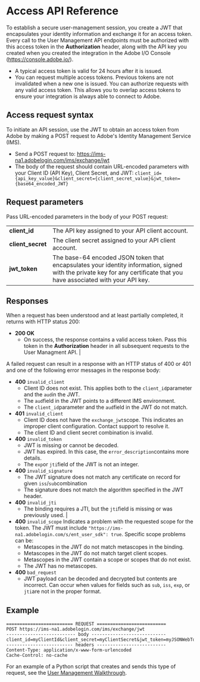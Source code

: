 # Access API Reference

To establish a secure user-management session, you create a JWT that encapsulates your identity information and exchange it for an access token.
Every call to the User Management API endpoints must be authorized with this access token in the **Authorization** header, along with the API key you created when you created the integration in the Adobe I/O Console (https://console.adobe.io/).

* A typical access token is valid for 24 hours after it is issued.
* You can request multiple access tokens. Previous tokens are not invalidated when a new one is issued. You can authorize requests with any valid  access token. This allows you to overlap access tokens to ensure your integration is always able to connect to Adobe.

## Access request syntax

To initiate an API session, use the JWT to obtain an access token from Adobe by making a POST request to Adobe's Identity Management Service (IMS).
* Send a POST request to:  https://ims-na1.adobelogin.com/ims/exchange/jwt
* The body of the request should contain URL-encoded parameters with your Client ID (API Key), Client Secret, and JWT:
  `client_id={api_key_value}&client_secret={client_secret_value}&jwt_token={base64_encoded_JWT}`

## Request parameters

Pass URL-encoded parameters in the body of your POST request:

|  |  |
| --- | --- |
| **client_id** | The API key assigned to your API client account. |
| **client_secret** | The client secret assigned to your API client account. |
| **jwt_token** | The base-64 encoded JSON token that encapsulates your identity information, signed with the private key for any certificate that you have associated with your API key. |

## Responses

When a request has been understood and at least partially completed, it returns with HTTP status 200:

* **200 OK** 
	* On success, the response contains a valid access token. Pass this token in the **Authorization** header in all subsequent requests to the User Managment API. |

A failed request can result in a response with an HTTP status of 400 or 401 and one of the following error messages in the response body:

* **400** `invalid_client` 
    *  Client ID does not exist. This applies both to the `client_id`parameter and the `aud`in the JWT.
    * The `aud`field in the JWT points to a different IMS environment.
    * The `client_id`parameter and the `aud`field in the JWT do not match.
* **401**  `invalid_client` 
    * Client ID does not have the `exchange_jwt`scope. This indicates an improper client configuration. Contact support to resolve it.
    * The client ID and client secret combination is invalid.
* **400**  `invalid_token`
    * JWT is missing or cannot be decoded.
    * JWT has expired.  In this case, the `error_description`contains more details.
    * The `exp`or `jti`field of the JWT is not an integer.
* **400** `invalid_signature` 
    * The JWT signature does not match any certificate on record for given `iss`/`sub`combination
    * The signature does not match the algorithm specified in the JWT header.
* **400**  `invalid_jti`
    * The binding requires a JTI, but the `jti`field is missing or was previously used. |
* **400**  `invalid_scope` Indicates a problem with the requested scope for the token. The JWT must include `"https://ims-na1.adobelogin.com/s/ent_user_sdk": true`. Specific scope problems can be:
    * Metascopes in the JWT do not match metascopes in the binding.
    * Metascopes in the JWT do not match target client scopes.
    * Metascopes in the JWT contain a scope or scopes that do not exist.
    * The JWT has no metascopes.
* **400** `bad_request`
    * JWT payload can be decoded and decrypted but contents are incorrect. Can occur when values for fields such as `sub`, `iss`, `exp`, or `jti`are not in the proper format.

## Example

```
========================= REQUEST ==========================
POST https://ims-na1.adobelogin.com/ims/exchange/jwt
-------------------------- body ----------------------------
client_id=myClientId&client_secret=myClientSecret&jwt_token=myJSONWebToken
------------------------- headers --------------------------
Content-Type: application/x-www-form-urlencoded
Cache-Control: no-cache
```

For an example of a Python script that creates and sends this type of request, see the [User Management Walkthrough](../samples/index.md).
